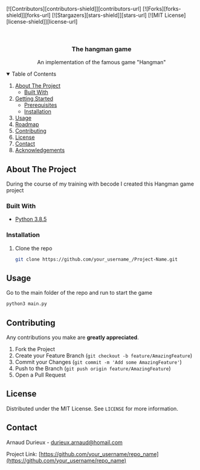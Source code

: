 [![Contributors][contributors-shield]][contributors-url]
[![Forks][forks-shield]][forks-url]
[![Stargazers][stars-shield]][stars-url]
[![MIT License][license-shield]][license-url]

<!-- PROJECT TITLE -->
<br />
<p align="center">
  <h3 align="center">The hangman game</h3>

  <p align="center">
    An implementation of the famous game "Hangman"
  </p>
</p>

<!-- TABLE OF CONTENTS -->
<details open="open">
  <summary>Table of Contents</summary>
  <ol>
    <li>
      <a href="#about-the-project">About The Project</a>
      <ul>
        <li><a href="#built-with">Built With</a></li>
      </ul>
    </li>
    <li>
      <a href="#getting-started">Getting Started</a>
      <ul>
        <li><a href="#prerequisites">Prerequisites</a></li>
        <li><a href="#installation">Installation</a></li>
      </ul>
    </li>
    <li><a href="#usage">Usage</a></li>
    <li><a href="#roadmap">Roadmap</a></li>
    <li><a href="#contributing">Contributing</a></li>
    <li><a href="#license">License</a></li>
    <li><a href="#contact">Contact</a></li>
    <li><a href="#acknowledgements">Acknowledgements</a></li>
  </ol>
</details>

<!-- ABOUT THE PROJECT -->
## About The Project

During the course of my training with becode I created this Hangman game project

### Built With

* [Python 3.8.5](https://www.python.org/)

<!-- GETTING STARTED -->

### Installation

1. Clone the repo
   ```sh
   git clone https://github.com/your_username_/Project-Name.git
   ```

<!-- USAGE EXAMPLES -->
## Usage

Go to the main folder of the repo and run to start the game
   ```sh
   python3 main.py 
   ```

<!-- CONTRIBUTING -->
## Contributing

Any contributions you make are **greatly appreciated**.

1. Fork the Project
2. Create your Feature Branch (`git checkout -b feature/AmazingFeature`)
3. Commit your Changes (`git commit -m 'Add some AmazingFeature'`)
4. Push to the Branch (`git push origin feature/AmazingFeature`)
5. Open a Pull Request

<!-- LICENSE -->
## License

Distributed under the MIT License. See `LICENSE` for more information.

<!-- CONTACT -->
## Contact

Arnaud Durieux - durieux.arnaud@homail.com

Project Link: [https://github.com/your_username/repo_name](https://github.com/your_username/repo_name)